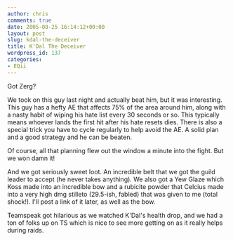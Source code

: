 ```yaml
---
author: chris
comments: true
date: 2005-08-25 16:14:12+00:00
layout: post
slug: kdal-the-deceiver
title: K'Dal The Deceiver
wordpress_id: 137
categories:
- EQii
---
```


Got Zerg?

We took on this guy last night and actually beat him, but it was interesting. This guy has a hefty AE that affects 75% of the area around him, along with a nasty habit of wiping his hate list every 30 seconds or so. This typically means whoever lands the first hit after his hate resets dies. There is also a special trick you have to cycle regularly to help avoid the AE. A solid plan and a good strategy and he can be beaten.

Of course, all that planning flew out the window a minute into the fight. But we won damn it!

And we got seriously sweet loot. An incredible belt that we got the guild leader to accept (he never takes anything). We also got a Yew Glaze which Koss made into an incredible bow and a rubicite powder that Celcius made into a very high dmg stilleto (29.5-ish, fabled) that was given to me (total shock!). I'll post a link of it later, as well as the bow.

Teamspeak got hilarious as we watched K'Dal's health drop, and we had a ton of folks up on TS which is nice to see more getting on as it really helps during raids.


